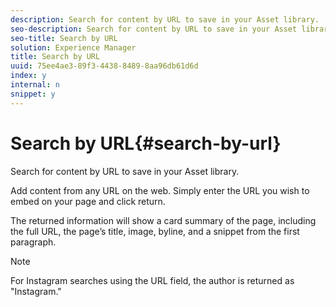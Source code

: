 ```yaml
---
description: Search for content by URL to save in your Asset library.
seo-description: Search for content by URL to save in your Asset library.
seo-title: Search by URL
solution: Experience Manager
title: Search by URL
uuid: 75ee4ae3-89f3-4438-8489-8aa96db61d6d
index: y
internal: n
snippet: y
---
```


# Search by URL{#search-by-url}

Search for content by URL to save in your Asset library.

Add content from any URL on the web. Simply enter the URL you wish to embed on your page and click return.

The returned information will show a card summary of the page, including the full URL, the page’s title, image, byline, and a snippet from the first paragraph.

>[!NOTE]
>
>For Instagram searches using the URL field, the author is returned as "Instagram."

